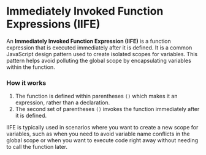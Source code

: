 # Immediately Invoked Function Expressions (IIFE)

An **Immediately Invoked Function Expression (IIFE)** is a function expression that is executed immediately after it is defined. It is a common JavaScript design pattern used to create isolated scopes for variables. This pattern helps avoid polluting the global scope by encapsulating variables within the function.

### How it works

1. The function is defined within parentheses `()` which makes it an expression, rather than a declaration.
2. The second set of parentheses `()` invokes the function immediately after it is defined.

IIFE is typically used in scenarios where you want to create a new scope for variables, such as when you need to avoid variable name conflicts in the global scope or when you want to execute code right away without needing to call the function later.
